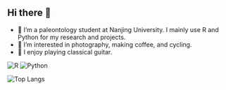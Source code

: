 ## Hi there 👋

- 🔭 I’m a paleontology student at Nanjing University. I mainly use R and Python for my research and projects.
- 👀 I’m interested in photography, making coffee, and cycling.
- :guitar: I enjoy playing classical guitar.

![R](https://img.shields.io/badge/R-90d5ff?style=flat-square&logo=R&logoColor=white) ![Python](https://img.shields.io/badge/Python-3373A7?style=flat-square&logo=python&logoColor=white)

![Top Langs](https://github-readme-stats.vercel.app/api/top-langs/?username=BOBOXY&layout=donut&theme=tokyonight&card_width=10)

<!--
**BOBOXY/BOBOXY** is a ✨ _special_ ✨ repository because its `README.md` (this file) appears on your GitHub profile.

Here are some ideas to get you started:

- 🔭 I’m currently working on ...
- 🌱 I’m currently learning ...
- 👯 I’m looking to collaborate on ...
- 🤔 I’m looking for help with ...
- 💬 Ask me about ...
- 📫 How to reach me: ...
- 😄 Pronouns: ...
- ⚡ Fun fact: ...

![decription](https://img.shields.io/badge/Language-R-blue) ![decription](https://img.shields.io/badge/Language-Python-green)
https://shields.io/
https://github.com/simple-icons/simple-icons/blob/develop/slugs.md
-->
